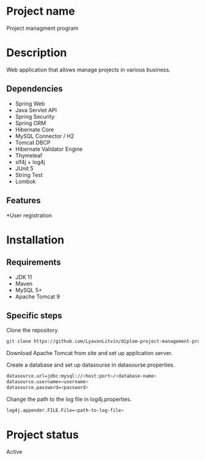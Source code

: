 # Project name

Project managment program

# Description

Web application that allows manage projects in various business.

## Dependencies

* Spring Web
* Java Servlet API
* Spring Security
* Spring ORM
* Hibernate Core
* MySQL Connector / H2
* Tomcat DBCP
* Hibernate Validator Engine
* Thymeleaf
* slf4j + log4j
* JUnit 5
* String Test
* Lombok

## Features

*User registration

# Installation

## Requirements

* JDK 11
* Maven
* MySQL 5+
* Apache Tomcat 9

## Specific steps
Clone the repository.

```bash
git clone https://github.com/LyavonLitvin/diplom-project-management-program-c51.git
```

Download Apache Tomcat from site and set up application server.

Create a database and set up datasourse in datasourse.properties.


```bash
datasource.url=jdbc:mysql://<host:port>/<database-name>
datasource.username=<username>
datasource.password=<password>
```

Change the path to the log file in log4j.properties.

```bash
log4j.appender.FILE.File=<path-to-log-file>
```

# Project status

Active
